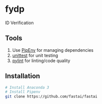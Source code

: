 # fydp
ID Verification

## Tools
1. Use [PipEnv](https://docs.pipenv.org) for managing dependencies
1. [unittest](https://docs.python.org/2/library/unittest.html) for unit testing
1. [pylint](http://pylint.pycqa.org) for linting/code quality

## Installation
```bash
# Install Anaconda 3
# Install Pipenv
git clone https://github.com/fastai/fastai
```